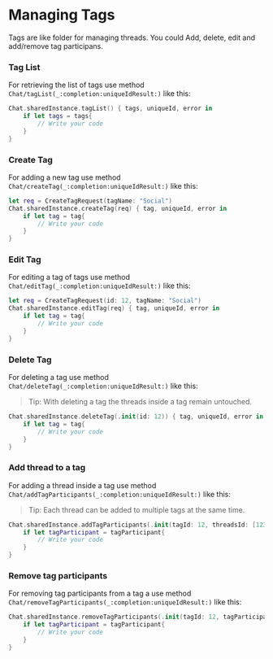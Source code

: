 # Managing Tags

Tags are like folder for managing threads. You could Add, delete, edit and add/remove tag participans.

### Tag List
For retrieving the list of tags use method ``Chat/tagList(_:completion:uniqueIdResult:)`` like this:
```swift
Chat.sharedInstance.tagList() { tags, uniqueId, error in
    if let tags = tags{
        // Write your code
    }
}
```

### Create Tag
For adding a new tag use method ``Chat/createTag(_:completion:uniqueIdResult:)`` like this:
```swift
let req = CreateTagRequest(tagName: "Social")
Chat.sharedInstance.createTag(req) { tag, uniqueId, error in
    if let tag = tag{
        // Write your code
    }
}
```

### Edit Tag
For editing a tag of tags use method ``Chat/editTag(_:completion:uniqueIdResult:)`` like this:
```swift
let req = CreateTagRequest(id: 12, tagName: "Social")
Chat.sharedInstance.editTag(req) { tag, uniqueId, error in
    if let tag = tag{
        // Write your code
    }
}
```

### Delete Tag
For deleting a tag use method ``Chat/deleteTag(_:completion:uniqueIdResult:)`` like this:

>Tip: With deleting a tag the threads inside a tag remain untouched.
```swift
Chat.sharedInstance.deleteTag(.init(id: 12)) { tag, uniqueId, error in
    if let tag = tag{
        // Write your code
    }
}
```

### Add thread to a tag 
For adding a thread inside a tag use method ``Chat/addTagParticipants(_:completion:uniqueIdResult:)`` like this:

>Tip: Each thread can be added to multiple tags at the same time.
```swift
Chat.sharedInstance.addTagParticipants(.init(tagId: 12, threadsId: [123456])) { tagParticipant, uniqueId, error in
    if let tagParticipant = tagParticipant{
        // Write your code
    }
}
```

### Remove tag participants 
For removing tag participants from a tag a use method ``Chat/removeTagParticipants(_:completion:uniqueIdResult:)`` like this:
```swift
Chat.sharedInstance.removeTagParticipants(.init(tagId: 12, tagParticipants: [123456])) { tagParticipant, uniqueId, error in
    if let tagParticipant = tagParticipant{
        // Write your code
    }
}
```
